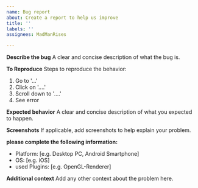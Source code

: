 ```yaml
---
name: Bug report
about: Create a report to help us improve
title: ''
labels: ''
assignees: MadManRises

---
```


**Describe the bug**
A clear and concise description of what the bug is.

**To Reproduce**
Steps to reproduce the behavior:
1. Go to '...'
2. Click on '....'
3. Scroll down to '....'
4. See error

**Expected behavior**
A clear and concise description of what you expected to happen.

**Screenshots**
If applicable, add screenshots to help explain your problem.

**please complete the following information:**
 - Platform: [e.g. Desktop PC, Android Smartphone]
 - OS: [e.g. iOS]
 - used Plugins: [e.g. OpenGL-Renderer]

**Additional context**
Add any other context about the problem here.
